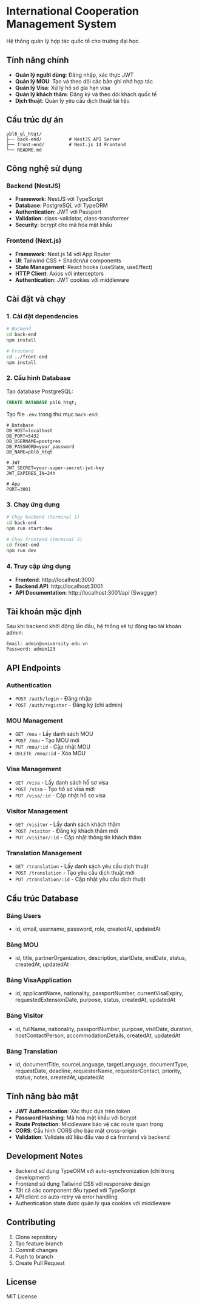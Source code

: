 # International Cooperation Management System

Hệ thống quản lý hợp tác quốc tế cho trường đại học.

## Tính năng chính

- **Quản lý người dùng**: Đăng nhập, xác thực JWT
- **Quản lý MOU**: Tạo và theo dõi các bản ghi nhớ hợp tác
- **Quản lý Visa**: Xử lý hồ sơ gia hạn visa
- **Quản lý khách thăm**: Đăng ký và theo dõi khách quốc tế
- **Dịch thuật**: Quản lý yêu cầu dịch thuật tài liệu

## Cấu trúc dự án

```
pbl6_ql_htqt/
├── back-end/          # NestJS API Server
├── front-end/         # Next.js 14 Frontend
└── README.md
```

## Công nghệ sử dụng

### Backend (NestJS)

- **Framework**: NestJS với TypeScript
- **Database**: PostgreSQL với TypeORM
- **Authentication**: JWT với Passport
- **Validation**: class-validator, class-transformer
- **Security**: bcrypt cho mã hóa mật khẩu

### Frontend (Next.js)

- **Framework**: Next.js 14 với App Router
- **UI**: Tailwind CSS + Shadcn/ui components
- **State Management**: React hooks (useState, useEffect)
- **HTTP Client**: Axios với interceptors
- **Authentication**: JWT cookies với middleware

## Cài đặt và chạy

### 1. Cài đặt dependencies

```bash
# Backend
cd back-end
npm install

# Frontend
cd ../front-end
npm install
```

### 2. Cấu hình Database

Tạo database PostgreSQL:

```sql
CREATE DATABASE pbl6_htqt;
```

Tạo file `.env` trong thư mục `back-end`:

```env
# Database
DB_HOST=localhost
DB_PORT=5432
DB_USERNAME=postgres
DB_PASSWORD=your_password
DB_NAME=pbl6_htqt

# JWT
JWT_SECRET=your-super-secret-jwt-key
JWT_EXPIRES_IN=24h

# App
PORT=3001
```

### 3. Chạy ứng dụng

```bash
# Chạy backend (terminal 1)
cd back-end
npm run start:dev

# Chạy frontend (terminal 2)
cd front-end
npm run dev
```

### 4. Truy cập ứng dụng

- **Frontend**: http://localhost:3000
- **Backend API**: http://localhost:3001
- **API Documentation**: http://localhost:3001/api (Swagger)

## Tài khoản mặc định

Sau khi backend khởi động lần đầu, hệ thống sẽ tự động tạo tài khoản admin:

```
Email: admin@university.edu.vn
Password: admin123
```

## API Endpoints

### Authentication

- `POST /auth/login` - Đăng nhập
- `POST /auth/register` - Đăng ký (chỉ admin)

### MOU Management

- `GET /mou` - Lấy danh sách MOU
- `POST /mou` - Tạo MOU mới
- `PUT /mou/:id` - Cập nhật MOU
- `DELETE /mou/:id` - Xóa MOU

### Visa Management

- `GET /visa` - Lấy danh sách hồ sơ visa
- `POST /visa` - Tạo hồ sơ visa mới
- `PUT /visa/:id` - Cập nhật hồ sơ visa

### Visitor Management

- `GET /visitor` - Lấy danh sách khách thăm
- `POST /visitor` - Đăng ký khách thăm mới
- `PUT /visitor/:id` - Cập nhật thông tin khách thăm

### Translation Management

- `GET /translation` - Lấy danh sách yêu cầu dịch thuật
- `POST /translation` - Tạo yêu cầu dịch thuật mới
- `PUT /translation/:id` - Cập nhật yêu cầu dịch thuật

## Cấu trúc Database

### Bảng Users

- id, email, username, password, role, createdAt, updatedAt

### Bảng MOU

- id, title, partnerOrganization, description, startDate, endDate, status, createdAt, updatedAt

### Bảng VisaApplication

- id, applicantName, nationality, passportNumber, currentVisaExpiry, requestedExtensionDate, purpose, status, createdAt, updatedAt

### Bảng Visitor

- id, fullName, nationality, passportNumber, purpose, visitDate, duration, hostContactPerson, accommodationDetails, createdAt, updatedAt

### Bảng Translation

- id, documentTitle, sourceLanguage, targetLanguage, documentType, requestDate, deadline, requesterName, requesterContact, priority, status, notes, createdAt, updatedAt

## Tính năng bảo mật

- **JWT Authentication**: Xác thực dựa trên token
- **Password Hashing**: Mã hóa mật khẩu với bcrypt
- **Route Protection**: Middleware bảo vệ các route quan trọng
- **CORS**: Cấu hình CORS cho bảo mật cross-origin
- **Validation**: Validate dữ liệu đầu vào ở cả frontend và backend

## Development Notes

- Backend sử dụng TypeORM với auto-synchronization (chỉ trong development)
- Frontend sử dụng Tailwind CSS với responsive design
- Tất cả các component đều typed với TypeScript
- API client có auto-retry và error handling
- Authentication state được quản lý qua cookies với middleware

## Contributing

1. Clone repository
2. Tạo feature branch
3. Commit changes
4. Push to branch
5. Create Pull Request

## License

MIT License
